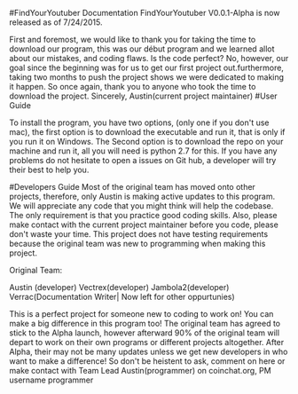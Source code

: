 #FindYourYoutuber Documentation 
FindYourYoutuber V0.0.1-Alpha is now released as of 7/24/2015. 

First and foremost, we would like to thank you for taking the time to download our program, this was our début program and we learned allot  about our mistakes, and  coding flaws. Is the code perfect? No, however, our goal since the beginning was for us to get our first project out.furthermore, taking two months to push the project shows we were dedicated to making it happen. So once again, thank you to anyone who took the time to download the project. 
Sincerely, 
Austin(current project maintainer) 
#User Guide 

 
 To install the program, you have two options, (only one if you don't use mac), the first option is to download the executable and run it, that is only if you run it on Windows. The Second option is to download the repo on your machine and run it, all you will need is python 2.7 for this. 
 If you have any problems do not hesitate to open a issues on Git hub, a developer will try their best to help you. 
 
 
 #Developers Guide
 Most of the original team has moved onto other projects, therefore, only Austin is making active updates to this program. We will appreciate any code that you might think will help the codebase. The only requirement is that you practice good coding skills. Also, please make contact with the current
 project maintainer before you code, please don't waste your time. This project does not have testing requirements because the original team was new to programming when making this project.
 
 


Original Team: 

Austin (developer)
Vectrex(developer)
Jambola2(developer) 
Verrac(Documentation Writer| Now left for other oppurtunies)

This is a perfect project for someone new to coding to work on! You can make a big difference in this program too! The original team has agreed to stick to the Alpha launch, however afterward 90% of the original team will depart to work on their own programs or different projects altogether. After Alpha, their may not be many updates unless we get new developers in who want to make a difference! So don't be heistent to ask, comment on here or make contact with Team Lead Austin(programmer) on coinchat.org, PM username programmer 
